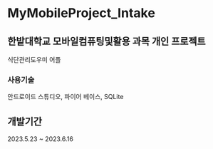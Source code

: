 # MyMobileProject_Intake

## 한밭대학교 모바일컴퓨팅및활용 과목 개인 프로젝트

식단관리도우미 어플


### 사용기술

안드로이드 스튜디오, 파이어 베이스, SQLite


## 개발기간

2023.5.23 ~ 2023.6.16
